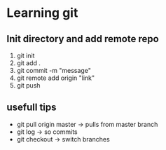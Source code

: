 # Learning git

## Init directory and add remote repo

1. git init
2. git add .
3. git commit -m "message"
4. git remote add origin "link"
5. git push

## usefull tips

- git pull origin master -> pulls from master branch
- git log -> so commits
- git checkout -> switch branches
